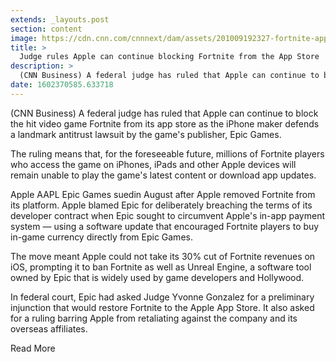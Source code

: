 ```yaml
--- 
extends: _layouts.post 
section: content 
image: https://cdn.cnn.com/cnnnext/dam/assets/201009192327-fortnite-apple-restricted-super-tease.jpg 
title: > 
  Judge rules Apple can continue blocking Fortnite from the App Store 
description: > 
  (CNN Business) A federal judge has ruled that Apple can continue to block the hit video game Fortnite from its app store as the iPhone maker defends a landmark antitrust lawsuit by the game's publisher, Epic Games.The ruling means that, for the foreseeable future, millions of Fortnite players who access the game on iPhones, iPads and other Apple devices will remain unable to play the game's latest content or download app updates.Apple AAPL Epic Games suedin August after Apple removed Fortnite from its platform.In federal court, Epic had asked Judge Yvonne Gonzalez for a preliminary injunction that would restore Fortnite to the Apple App Store.It also asked for a ruling barring Apple from retaliating against the company and its overseas affiliates. 
date: 1602370585.633718 
--- 
```

(CNN Business) A federal judge has ruled that Apple can continue to block the hit video game Fortnite from its app store as the iPhone maker defends a landmark antitrust lawsuit by the game's publisher, Epic Games.

The ruling means that, for the foreseeable future, millions of Fortnite players who access the game on iPhones, iPads and other Apple devices will remain unable to play the game's latest content or download app updates.

Apple AAPL Epic Games suedin August after Apple removed Fortnite from its platform. Apple blamed Epic for deliberately breaching the terms of its developer contract when Epic sought to circumvent Apple's in-app payment system — using a software update that encouraged Fortnite players to buy in-game currency directly from Epic Games.

The move meant Apple could not take its 30% cut of Fortnite revenues on iOS, prompting it to ban Fortnite as well as Unreal Engine, a software tool owned by Epic that is widely used by game developers and Hollywood.

In federal court, Epic had asked Judge Yvonne Gonzalez for a preliminary injunction that would restore Fortnite to the Apple App Store. It also asked for a ruling barring Apple from retaliating against the company and its overseas affiliates.

Read More